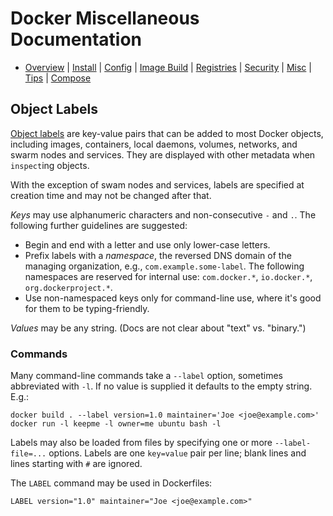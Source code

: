 Docker Miscellaneous Documentation
==================================

* [Overview](README.md) | [Install](install.md) | [Config](config.md)
  | [Image Build](image.md) | [Registries](registries.md)
  | [Security](security.md) | [Misc](misc.md) | [Tips](tips.md)
  | [Compose](compose.md)

Object Labels
-------------

[Object labels][labels] are key-value pairs that can be added to most
Docker objects, including images, containers, local daemons, volumes,
networks, and swarm nodes and services. They are displayed with other
metadata when `inspect`ing objects.

With the exception of swam nodes and services, labels are specified at
creation time and may not be changed after that.

_Keys_ may use alphanumeric characters and non-consecutive `-` and
`.`. The following further guidelines are suggested:
- Begin and end with a letter and use only lower-case letters.
- Prefix labels with a _namespace_, the reversed DNS domain of the
  managing organization, e.g., `com.example.some-label`. The following
  namespaces are reserved for internal use: `com.docker.*`,
  `io.docker.*`, `org.dockerproject.*`.
- Use non-namespaced keys only for command-line use, where it's good
  for them to be typing-friendly.

_Values_ may be any string. (Docs are not clear about "text" vs. "binary.")

### Commands

Many command-line commands take a `--label` option, sometimes
abbreviated with `-l`. If no value is supplied it defaults to the
empty string. E.g.:

    docker build . --label version=1.0 maintainer='Joe <joe@example.com>'
    docker run -l keepme -l owner=me ubuntu bash -l

Labels may also be loaded from files by specifying one or more
`--label-file=...` options. Labels are one `key=value` pair per line;
blank lines and lines starting with `#` are ignored.

The `LABEL` command may be used in Dockerfiles:

    LABEL version="1.0" maintainer="Joe <joe@example.com>"

[labels]: https://docs.docker.com/config/labels-custom-metadata/
